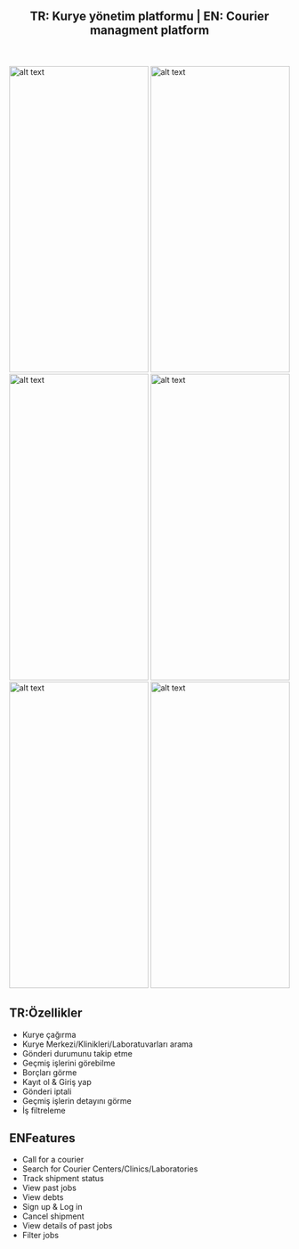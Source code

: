 <br><br>
  <h2  align="center">TR: Kurye yönetim platformu | EN: Courier managment platform</h2>
  
 <br><br>
<img src="https://github.com/MCHTSEN/bmk/assets/77075747/d86eae25-438e-44c6-9f01-2a800aea4fc5" alt="alt text" width="250" height="550">
<img src="https://github.com/MCHTSEN/bmk/assets/77075747/ebd2b0ba-a5fe-44fc-ad0b-267cb275d490" alt="alt text" width="250" height="550">
<img src="https://github.com/MCHTSEN/bmk/assets/77075747/95ebe44c-c343-476c-ab2b-2fe139827ff9" alt="alt text" width="250" height="550">
<img src="https://github.com/MCHTSEN/bmk/assets/77075747/14452598-624b-4ef1-8069-9edff13bbd5c" alt="alt text" width="250" height="550">
<img src="https://github.com/MCHTSEN/bmk/assets/77075747/5b05e53e-5bf2-4d85-b74a-51da9dc5737c" alt="alt text" width="250" height="550">
<img src="https://github.com/MCHTSEN/bmk/assets/77075747/01834e64-63c7-4f93-8691-34b6eed93c0f" alt="alt text" width="250" height="550">


<h2>TR:Özellikler</h2>
<ul>
  <li>Kurye çağırma</li>
  <li>Kurye Merkezi/Klinikleri/Laboratuvarları arama</li>
  <li>Gönderi durumunu takip etme</li>
  <li>Geçmiş işlerini görebilme</li>
  <li>Borçları görme</li>
  <li>Kayıt ol &amp; Giriş yap</li>
  <li>Gönderi iptali</li>
  <li>Geçmiş işlerin detayını görme</li>
  <li>İş filtreleme</li>
</ul>

<h2>ENFeatures</h2>
<ul>
  <li>Call for a courier</li>
  <li>Search for Courier Centers/Clinics/Laboratories</li>
  <li>Track shipment status</li>
  <li>View past jobs</li>
  <li>View debts</li>
  <li>Sign up &amp; Log in</li>
  <li>Cancel shipment</li>
  <li>View details of past jobs</li>
  <li>Filter jobs</li>
</ul>

